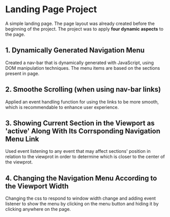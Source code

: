 # Landing Page Project

A simple landing page. The page layout was already created before the beginning of the project. The project was to apply **four dynamic aspects** to the page.

## 1. Dynamically Generated Navigation Menu

Created a nav-bar that is dynamically generated with JavaScript, using DOM manipulation techniques. The menu items are based on the sections present in page.

## 2. Smoothe Scrolling (when using nav-bar links)

Applied an event handling function for using the links to be more smooth, which is recommendable to enhance user experience.

## 3. Showing Current Section in the Viewport as 'active' Along With Its Corrsponding Navigation Menu Link

Used event listening to any event that may affect sections' position in relation to the viewprot in order to determine which is closer to the center of the viewprot.

## 4. Changing the Navigation Menu According to the Viewport Width

Changing the css to respond to window width change and adding event listener to show the menu by clicking on the menu button and hiding it by clicking anywhere on the page.